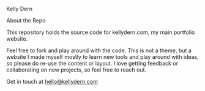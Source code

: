 
Kelly Dern

About the Repo

This repository holds the source code for kellydern.com, my main portfolio website.

Feel free to fork and play around with the code. This is not a theme, but a website I made myself mostly to learn new tools and play around with ideas, so please do re-use the content or layout. I love getting feedback or collaborating on new projects, so feel free to reach out.

Get in touch at hello@kellydern.com
